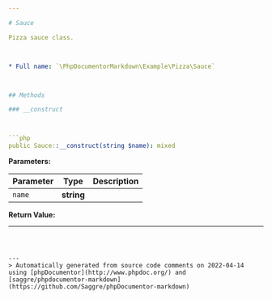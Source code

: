 ```yaml
---

# Sauce

Pizza sauce class.



* Full name: `\PhpDocumentorMarkdown\Example\Pizza\Sauce`



## Methods

### __construct



```php
public Sauce::__construct(string $name): mixed
```








**Parameters:**

| Parameter | Type | Description |
|-----------|------|-------------|
| `name` | **string** |  |


**Return Value:**





---
```



---
> Automatically generated from source code comments on 2022-04-14 using [phpDocumentor](http://www.phpdoc.org/) and [saggre/phpdocumentor-markdown](https://github.com/Saggre/phpDocumentor-markdown)
